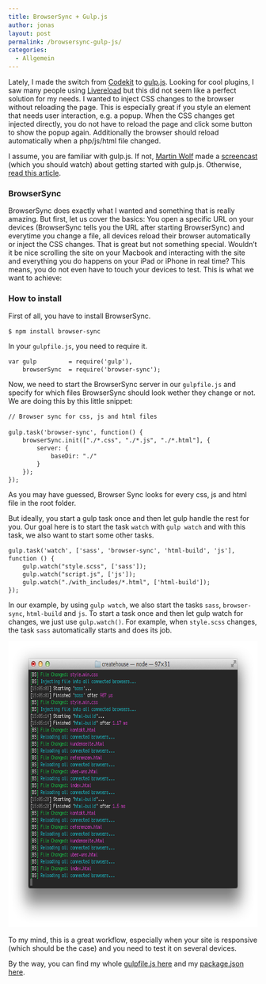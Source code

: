 ```yaml
---
title: BrowserSync + Gulp.js
author: jonas
layout: post
permalink: /browsersync-gulp-js/
categories:
  - Allgemein
---
```

Lately, I made the switch from <a href="https://incident57.com/codekit/" target="_blank">Codekit</a> to <a href="http://gulpjs.com" target="_blank">gulp.js</a>. Looking for cool plugins, I saw many people using <a href="https://github.com/vohof/gulp-livereload" target="_blank">Livereload</a> but this did not seem like a perfect solution for my needs. I wanted to inject CSS changes to the browser without reloading the page. This is especially great if you style an element that needs user interaction, e.g. a popup. When the CSS changes get injected directly, you do not have to reload the page and click some button to show the popup again. Additionally the browser should reload automatically when a php/js/html file changed.

I assume, you are familiar with gulp.js. If not, <a href="http://martinwolf.org" target="_blank">Martin Wolf</a> made a <a href="https://www.youtube.com/watch?v=7eoaqbEZ7G0" target="_blank">screencast</a> (which you should watch) about getting started with gulp.js. Otherwise, <a href="http://markgoodyear.com/2014/01/getting-started-with-gulp/" target="_blank">read this article</a>.

### BrowserSync

BrowserSync does exactly what I wanted and something that is really amazing. But first, let us cover the basics: You open a specific URL on your devices (BrowserSync tells you the URL after starting BrowserSync) and everytime you change a file, all devices reload their browser automatically or inject the CSS changes. That is great but not something special. Wouldn&#8217;t it be nice scrolling the site on your Macbook and interacting with the site and everything you do happens on your iPad or iPhone in real time? This means, you do not even have to touch your devices to test. This is what we want to achieve:



### How to install

First of all, you have to install BrowserSync.

<pre><code class=" language-javascript">$ npm install browser-sync
</code></pre>

In your `gulpfile.js`, you need to require it.

<pre><code class=" language-javascript">var gulp         = require('gulp'),
    browserSync  = require('browser-sync');
</code></pre>

Now, we need to start the BrowserSync server in our `gulpfile.js` and specify for which files BrowserSync should look wether they change or not. We are doing this by this little snippet:

<pre><code class=" language-javascript">// Browser sync for css, js and html files

gulp.task('browser-sync', function() {  
    browserSync.init(["./*.css", "./*.js", "./*.html"], {
        server: {
            baseDir: "./"
        }
    });
});
</code></pre>

As you may have guessed, Browser Sync looks for every css, js and html file in the root folder.

But ideally, you start a gulp task once and then let gulp handle the rest for you. Our goal here is to start the task `watch` with `gulp watch` and with this task, we also want to start some other tasks.

<pre><code class=" language-javascript">gulp.task('watch', ['sass', 'browser-sync', 'html-build', 'js'], function () {  
    gulp.watch("style.scss", ['sass']);
    gulp.watch("script.js", ['js']);
    gulp.watch("./with_includes/*.html", ['html-build']);
});
</code></pre>

In our example, by using `gulp watch`, we also start the tasks `sass`, `browser-sync`, `html-build` and `js`. To start a task once and then let gulp watch for changes, we just use `gulp.watch()`. For example, when `style.scss` changes, the task `sass` automatically starts and does its job.

<img data-responsive="199" src="/images/Screen-Shot-2014-07-13-at-16.24.52.png" alt="Screen Shot 2014-07-13 at 16.24.52" width="706" height="578" class="alignnone size-full wp-image-199" />

To my mind, this is a great workflow, especially when your site is responsive (which should be the case) and you need to test it on several devices.

By the way, you can find my whole <a href="https://gist.github.com/jonicious/b16b594a37f5827f5fa0" taget="_blank">gulpfile.js here</a> and my <a href="https://gist.github.com/jonicious/cfa3a37edb3e5735fc02" target="_blank">package.json here</a>.